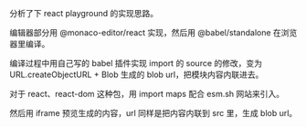 分析了下 react playground 的实现思路。

编辑器部分用 @monaco-editor/react 实现，然后用 @babel/standalone 在浏览器里编译。

编译过程中用自己写的 babel 插件实现 import 的 source 的修改，变为 URL.createObjectURL + Blob 生成的 blob url，把模块内容内联进去。

对于 react、react-dom 这种包，用 import maps 配合 esm.sh 网站来引入。

然后用 iframe 预览生成的内容，url 同样是把内容内联到 src 里，生成 blob url。